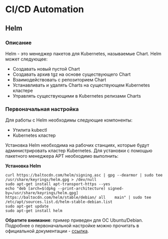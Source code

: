 <!--|1|-->
# CI/CD Automation
## Helm
### Описание
Helm - это менеджер пакетов для Kubernetes, называемые Chart. Helm может следующее:
* Создавать новый пустой Chart
*	Создавать архив tgz на основе существующего Chart
*	Взаимодействовать с репозиторием Chart
*	Устанавливать и удалять Charts на существующем Kubernetes кластере
*	Управлять существующими в Kubernetes релизами Charts
### Первоначальная настройка
Для работы с Helm необходимы следующие компоненты:
*	Утилита kubectl
*	Kubernetes кластер

Установка Helm необходима на рабочих станциях, которые будут администрировать кластер Kubernetes. Для установки с помощью пакетного менеджера APT необходимо выполнить:

**Установка Helm** 

    curl https://baltocdn.com/helm/signing.asc | gpg --dearmor | sudo tee /usr/share/keyrings/helm.gpg > /dev/null
    sudo apt-get install apt-transport-https --yes
    echo "deb [arch=$(dpkg --print-architecture) signed-by=/usr/share/keyrings/helm.gpg] https://baltocdn.com/helm/stable/debian/ all    main" | sudo tee /etc/apt/sources.list.d/helm-stable-debian.list
    sudo apt-get update
    sudo apt-get install helm

**Обратите внимание**: пример приведен для ОС Ubuntu/Debian. Подробнее о первоначальной настройке можно прочитать в официальной документации - [ссылка](https://helm.sh/ru/docs/intro/quickstart/).


